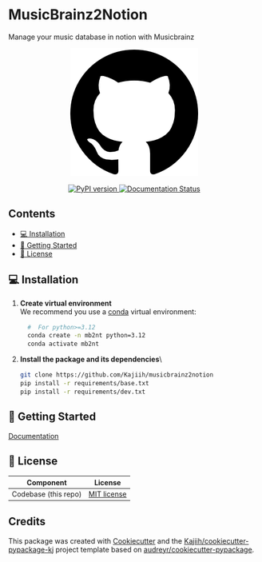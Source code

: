 # MusicBrainz2Notion

Manage your music database in notion with Musicbrainz

<p align="center">
  <img src="media/package_illustration.png" alt="Illustration">
</p>

<div align="center">
    <a href="https://pypi.python.org/pypi/musicbrainz2notion">
        <img src="https://img.shields.io/pypi/v/musicbrainz2notion.svg" alt="PyPI version">
    </a>
    <a href="https://musicbrainz2notion.readthedocs.io/en/latest/?version=latest">
        <img src="https://readthedocs.org/projects/musicbrainz2notion/badge/?version=latest" alt="Documentation Status">
    </a>
</div>

## Contents <!-- omit from toc -->

- [💻 Installation](#-installation)
- [🏃 Getting Started](#-getting-started)
- [🧾 License](#-license)

## 💻 Installation

1. **Create virtual environment**\
    We recommend you use a [conda](https://docs.conda.io/projects/conda/en/latest/user-guide/install/) virtual environment:

    ```bash
      #  For python>=3.12
      conda create -n mb2nt python=3.12
      conda activate mb2nt
    ```

2. **Install the package and its dependencies**\

    ```bash
    git clone https://github.com/Kajiih/musicbrainz2notion
    pip install -r requirements/base.txt
    pip install -r requirements/dev.txt
    ```

<!-- ### Requirements -->

## 🏃 Getting Started

[Documentation](https://musicbrainz2notion.readthedocs.io)

<!-- ## 📔 Citation -->

## 🧾 License

| Component            | License                                                                  |
| -------------------- | -------------------------------------------------------------------------|
| Codebase (this repo) | [MIT license](LICENSE)|

<!-- ## 🤝 Contributing -->

## Credits <!-- omit from toc -->

This package was created with [Cookiecutter](https://github.com/audreyr/cookiecutter) and the [Kajiih/cookiecutter-pypackage-kj](https://github.com/Kajiih/cookiecutter-pypackage-kj) project template based on  [audreyr/cookiecutter-pypackage](https://github.com/audreyr/cookiecutter-pypackage).

